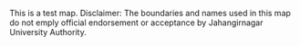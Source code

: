 This is a test map.
Disclaimer: The boundaries and names used in this map do not emply official endorsement or acceptance by Jahangirnagar University Authority.
